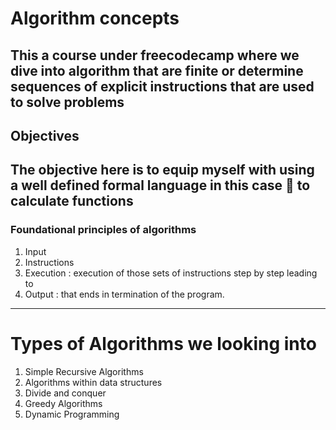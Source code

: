 # **Algorithm concepts**
This a course under freecodecamp where we dive into algorithm that are finite or determine sequences of explicit instructions that are used to solve problems
---
## Objectives
The objective here is to equip myself with using a well defined formal language in this case :snake: to calculate functions
---
### Foundational principles of algorithms
1. Input
2. Instructions
3. Execution : execution of those sets of instructions step by step leading to 
4. Output : that ends in termination of the program.
---
# Types of Algorithms we looking into
1. Simple Recursive Algorithms
2. Algorithms within data structures
3. Divide and conquer
4. Greedy Algorithms
5. Dynamic Programming